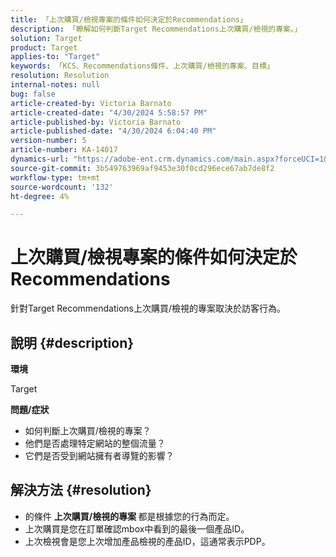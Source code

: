 ```yaml
---
title: 「上次購買/檢視專案的條件如何決定於Recommendations」
description: 「瞭解如何判斷Target Recommendations上次購買/檢視的專案。」
solution: Target
product: Target
applies-to: "Target"
keywords: 「KCS、Recommendations條件、上次購買/檢視的專案、目標」
resolution: Resolution
internal-notes: null
bug: false
article-created-by: Victoria Barnato
article-created-date: "4/30/2024 5:58:57 PM"
article-published-by: Victoria Barnato
article-published-date: "4/30/2024 6:04:40 PM"
version-number: 5
article-number: KA-14017
dynamics-url: "https://adobe-ent.crm.dynamics.com/main.aspx?forceUCI=1&pagetype=entityrecord&etn=knowledgearticle&id=f1a4cd4e-1b07-ef11-9f89-000d3a31b84a"
source-git-commit: 3b549763969af9453e30f0cd296ece67ab7de8f2
workflow-type: tm+mt
source-wordcount: '132'
ht-degree: 4%

---
```


# 上次購買/檢視專案的條件如何決定於Recommendations


針對Target Recommendations上次購買/檢視的專案取決於訪客行為。

## 說明 {#description}


<b>環境</b>

Target



<b>問題/症狀</b>

- 如何判斷上次購買/檢視的專案？
- 他們是否處理特定網站的整個流量？
- 它們是否受到網站擁有者導覽的影響？





## 解決方法 {#resolution}


- 的條件 <b>上次購買/檢視的專案 </b>都是根據您的行為而定。
- 上次購買是您在訂單確認mbox中看到的最後一個產品ID。
- 上次檢視會是您上次增加產品檢視的產品ID，這通常表示PDP。

